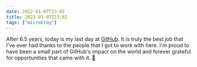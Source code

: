 ```yaml
---
date: 2022-01-07T23:02
title: 2022-01-07T23:02
tags: ["microblog"]
---
```


After 6.5 years, today is my last day at [GitHub](https://github.com). It is truly the best job that I've ever had thanks to the people that I got to work with here. I'm proud to have been a small part of GitHub's impact on the world and forever grateful for opportunities that came with it. 💜